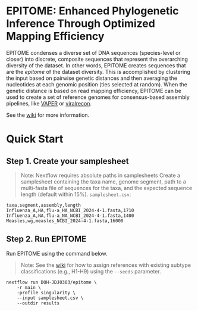 # EPITOME: Enhanced Phylogenetic Inference Through Optimized Mapping Efficiency

EPITOME condenses a diverse set of DNA sequences (species-level or closer) into discrete, composite sequences that represent the overarching diversity of the dataset. In other words, EPITOME creates sequences that are the _epitome_ of the dataset diversity. This is accomplished by clustering the input based on pairwise genetic distances and then averaging the nucleotides at each genomic position (ties selected at random). When the genetic distance is based on read mapping efficiency, EPITOME can be used to create a set of reference genomes for consensus-based assembly pipelines, like [VAPER](https://github.com/DOH-JDJ0303/VAPER) or [viralrecon](https://github.com/nf-core/viralrecon).

See the [wiki](https://github.com/DOH-JDJ0303/epitome/wiki) for more information.

# Quick Start
## Step 1. Create your samplesheet
> Note: Nextflow requires absolute paths in samplesheets
Create a samplesheet containing the taxa name, genome segment, path to a multi-fasta file of sequences for the taxa, and the expected sequence length (default within 15%).
`samplesheet.csv`:
```
taxa,segment,assembly,length
Influenza_A,HA,flu-a_HA_NCBI_2024-4-1.fasta,1710
Influenza_A,NA,flu-a_NA_NCBI_2024-4-1.fasta,1400
Measles,wg,measles_NCBI_2024-4-1.fasta,16000
```
## Step 2. Run EPITOME
Run EPITOME using the command below.
> Note: See the [wiki](https://github.com/DOH-JDJ0303/epitome/wiki) for how to assign references with existing subtype classifications (e.g., H1-H9) using the `--seeds` parameter.
```
nextflow run DOH-JDJ0303/epitome \
    -r main \
    -profile singularity \
    --input samplesheet.csv \
    --outdir results
```
